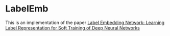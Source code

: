 # LabelEmb
This is an implementation of the paper [Label Embedding Network: Learning Label Representation for Soft Training of Deep Neural Networks](https://xxx)